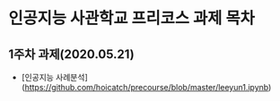 # 인공지능 사관학교 프리코스 과제 목차

## 1주차 과제(2020.05.21)
* [인공지능 사례분석] (https://github.com/hoicatch/precourse/blob/master/leeyun1.ipynb)
